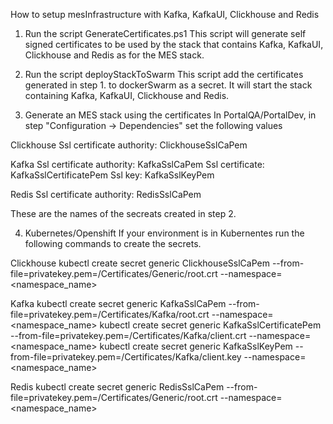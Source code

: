 How to setup mesInfrastructure with Kafka, KafkaUI, Clickhouse and Redis

1. Run the script GenerateCertificates.ps1
This script will generate self signed certificates to be used by the stack that contains Kafka, KafkaUI, Clickhouse and Redis as for the MES stack.

2. Run the script deployStackToSwarm
This script add the certificates generated in step 1. to dockerSwarm as a secret. It will start the stack containing Kafka, KafkaUI, Clickhouse and Redis.

3. Generate an MES stack using the certificates
In PortalQA/PortalDev, in step "Configuration -> Dependencies" set the following values

Clickhouse
Ssl certificate authority: ClickhouseSslCaPem

Kafka
Ssl certificate authority: KafkaSslCaPem
Ssl certificate: KafkaSslCertificatePem
Ssl key: KafkaSslKeyPem

Redis
Ssl certificate authority: RedisSslCaPem

These are the names of the secreats created in step 2.

4. Kubernetes/Openshift
If your environment is in Kubernentes run the following commands to create the secrets.

Clickhouse
kubectl create secret generic ClickhouseSslCaPem --from-file=privatekey.pem=/Certificates/Generic/root.crt --namespace=<namespace_name>

Kafka
kubectl create secret generic KafkaSslCaPem --from-file=privatekey.pem=/Certificates/Kafka/root.crt --namespace=<namespace_name>
kubectl create secret generic KafkaSslCertificatePem --from-file=privatekey.pem=/Certificates/Kafka/client.crt --namespace=<namespace_name>
kubectl create secret generic KafkaSslKeyPem --from-file=privatekey.pem=/Certificates/Kafka/client.key --namespace=<namespace_name>

Redis
kubectl create secret generic RedisSslCaPem --from-file=privatekey.pem=/Certificates/Generic/root.crt --namespace=<namespace_name>
